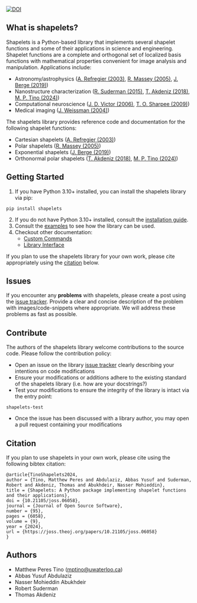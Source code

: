 [![DOI](https://joss.theoj.org/papers/10.21105/joss.06058/status.svg)](https://doi.org/10.21105/joss.06058)

## What is shapelets? 

Shapelets is a Python-based library that implements several shapelet functions and some of their applications in science and engineering. Shapelet functions are a complete and orthogonal set of localized basis functions with mathematical properties convenient for image analysis and manipulation. Applications include:

* Astronomy/astrophysics ([A. Refregier (2003)](https://doi.org/10.1046/j.1365-8711.2003.05901.x), [R. Massey (2005)](https://doi.org/10.48550/arXiv.astro-ph/0408445), [J. Berge (2019)](https://doi.org/10.48550/arXiv.1903.05837))
* Nanostructure characterization ([R. Suderman (2015)](http://dx.doi.org/10.1103/PhysRevE.91.033307), [T. Akdeniz (2018)](https://doi.org/10.1088/1361-6528/aaf353), [M. P. Tino (2024)](http://dx.doi.org/10.1088/1361-6528/ad1df4))
* Computational neuroscience ([J. D. Victor (2006)](https://doi.org/10.1152/jn.00498.2005), [T. O. Sharpee (2009)](https://doi.org/10.1007%2Fs10827-008-0107-5))
* Medical imaging ([J. Weissman (2004)](https://doi.org/10.1364/OPEX.12.005760))

The shapelets library provides reference code and documentation for the following shapelet functions:

* Cartesian shapelets ([A. Refregier (2003)](https://doi.org/10.1046/j.1365-8711.2003.05901.x))
* Polar shapelets ([R. Massey (2005)](https://doi.org/10.48550/arXiv.astro-ph/0408445))
* Exponential shapelets ([J. Berge (2019)](https://doi.org/10.48550/arXiv.1903.05837))
* Orthonormal polar shapelets ([T. Akdeniz (2018)](https://doi.org/10.1088/1361-6528/aaf353), [M. P. Tino (2024)](https://hdl.handle.net/10012/20779))

## Getting Started

1. If you have Python 3.10+ installed, you can install the shapelets library via pip:
```
pip install shapelets
```
2. If you do not have Python 3.10+ installed, consult the [installation guide](https://uw-comphys.github.io/shapelets/shapelets/docs/installation_guide.html).
3. Consult the [examples](https://uw-comphys.github.io/shapelets/shapelets/docs.html) to see how the library can be used.
4. Checkout other documentation:
    * [Custom Commands](https://uw-comphys.github.io/shapelets/shapelets/docs/custom_commands.html) 
    * [Library Interface](https://uw-comphys.github.io/shapelets/shapelets/docs/library_interface.html)

If you plan to use the shapelets library for your own work, please cite appropriately using the [citation](#citation) below.

## Issues

If you encounter any **problems** with shapelets, please create a post using the [issue tracker](https://github.com/uw-comphys/shapelets/issues). Provide a clear and concise description of the problem with images/code-snippets where appropriate. We will address these problems as fast as possible.

## Contribute

The authors of the shapelets library welcome contributions to the source code. Please follow the contribution policy:

* Open an issue on the library [issue tracker](https://github.com/uw-comphys/shapelets/issues) clearly describing your intentions on code modifications
* Ensure your modifications or additions adhere to the existing standard of the shapelets library (i.e. how are your docstrings?) 
* Test your modifications to ensure the integrity of the library is intact via the entry point: 
```
shapelets-test
```
* Once the issue has been discussed with a library author, you may open a pull request containing your modifications

## Citation

If you plan to use shapelets in your own work, please cite using the following bibtex citation:

```
@article{TinoShapelets2024,
author = {Tino, Matthew Peres and Abdulaziz, Abbas Yusuf and Suderman, Robert and Akdeniz, Thomas and Abukhdeir, Nasser Mohieddin},
title = {Shapelets: A Python package implementing shapelet functions and their applications},
doi = {10.21105/joss.06058},
journal = {Journal of Open Source Software},
number = {95},
pages = {6058},
volume = {9},
year = {2024},
url = {https://joss.theoj.org/papers/10.21105/joss.06058}
}
```

## Authors

* Matthew Peres Tino (mptino@uwaterloo.ca)
* Abbas Yusuf Abdulaziz 
* Nasser Mohieddin Abukhdeir
* Robert Suderman 
* Thomas Akdeniz